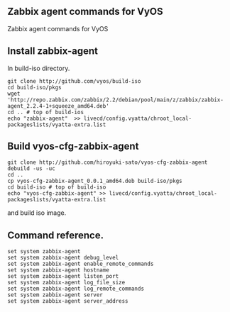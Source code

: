 ## Zabbix agent commands for VyOS

Zabbix agent commands for VyOS


## Install zabbix-agent

In build-iso directory.

    git clone http://github.com/vyos/build-iso
    cd build-iso/pkgs
    wget 'http://repo.zabbix.com/zabbix/2.2/debian/pool/main/z/zabbix/zabbix-agent_2.2.4-1+squeeze_amd64.deb'
    cd .. # top of build-ios
    echo "zabbix-agent"  >> livecd/config.vyatta/chroot_local-packageslists/vyatta-extra.list

## Build vyos-cfg-zabbix-agent

    git clone http://github.com/hiroyuki-sato/vyos-cfg-zabbix-agent
    debuild -us -uc
    cd ..
    cp vyos-cfg-zabbix-agent_0.0.1_amd64.deb build-iso/pkgs
    cd build-iso # top of build-iso
    echo "vyos-cfg-zabbix-agent" >> livecd/config.vyatta/chroot_local-packageslists/vyatta-extra.list

and build iso image.


## Command reference.

    set system zabbix-agent
    set system zabbix-agent debug_level
    set system zabbix-agent enable_remote_commands
    set system zabbix-agent hostname
    set system zabbix-agent listen_port
    set system zabbix-agent log_file_size
    set system zabbix-agent log_remote_commands
    set system zabbix-agent server
    set system zabbix-agent server_address
